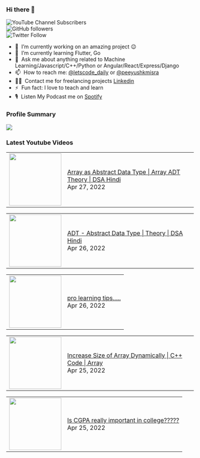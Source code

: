 ### Hi there 👋

![YouTube Channel Subscribers](https://img.shields.io/youtube/channel/subscribers/UCgmk1KXmrHXt_DO0kScyVmQ?style=social)  
![GitHub followers](https://img.shields.io/github/followers/misrapk?style=social)  
![Twitter Follow](https://img.shields.io/twitter/follow/peeyushkmisra?style=social)

- 🔭 &nbsp;I’m currently working on an amazing project :wink:
- 🌱 &nbsp;I’m currently learning Flutter, Go
- 💬 &nbsp;Ask me about anything related to Machine Learning/Javascript/C++/Python or Angular/React/Express/Django
- 📫 &nbsp;How to reach me: [@letscode_daily](https://www.instagram.com/letscode_daily/) or [@peeyushkmisra](https://www.instagram.com/peeyushkmisra/)
- 👨‍💻 &nbsp;Contact me for freelancing projects [Linkedin](https://www.linkedin.com/in/peeyushkmisra/)
- ⚡ &nbsp;Fun fact: I love to teach and learn
- 🎙 &nbsp;Listen My Podcast me on [Spotify](https://open.spotify.com/show/5HlTHA4yxnj56N1klajpQc)

### Profile Summary

![](https://github-profile-summary-cards.vercel.app/api/cards/profile-details?username=misrapk&theme=dracula)

### Latest Youtube Videos

<!-- YOUTUBE:START --><table><tr><td><a href="https://www.youtube.com/watch?v=bS21gpVqqU0"><img width="140px" src="https://i.ytimg.com/vi/bS21gpVqqU0/mqdefault.jpg"></a></td>
<td><a href="https://www.youtube.com/watch?v=bS21gpVqqU0">Array as Abstract Data Type  | Array ADT Theory  | DSA Hindi</a><br/>Apr 27, 2022</td></tr></table>
<table><tr><td><a href="https://www.youtube.com/watch?v=2er60ZBQl9c"><img width="140px" src="https://i.ytimg.com/vi/2er60ZBQl9c/mqdefault.jpg"></a></td>
<td><a href="https://www.youtube.com/watch?v=2er60ZBQl9c">ADT - Abstract Data Type  | Theory  | DSA Hindi</a><br/>Apr 26, 2022</td></tr></table>
<table><tr><td><a href="https://www.youtube.com/watch?v=aSKbsMsfVec"><img width="140px" src="https://i.ytimg.com/vi/aSKbsMsfVec/mqdefault.jpg"></a></td>
<td><a href="https://www.youtube.com/watch?v=aSKbsMsfVec">pro learning tips.....</a><br/>Apr 26, 2022</td></tr></table>
<table><tr><td><a href="https://www.youtube.com/watch?v=62rSaK8RMlM"><img width="140px" src="https://i.ytimg.com/vi/62rSaK8RMlM/mqdefault.jpg"></a></td>
<td><a href="https://www.youtube.com/watch?v=62rSaK8RMlM">Increase Size of Array Dynamically | C++ Code | Array</a><br/>Apr 25, 2022</td></tr></table>
<table><tr><td><a href="https://www.youtube.com/watch?v=ANniHH6LccI"><img width="140px" src="https://i.ytimg.com/vi/ANniHH6LccI/mqdefault.jpg"></a></td>
<td><a href="https://www.youtube.com/watch?v=ANniHH6LccI">Is CGPA really important in college?????</a><br/>Apr 25, 2022</td></tr></table>
<!-- YOUTUBE:END -->
